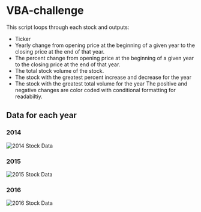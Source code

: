 # VBA-challenge
This script loops through each stock and outputs:
  - Ticker
  - Yearly change from opening price at the beginning of a given year to the closing price at the end of that year.
  - The percent change from opening price at the beginning of a given year to the closing price at the end of that year.
  - The total stock volume of the stock.
  - The stock with the greatest percent increase and decrease for the year
  - The stock with the greatest total volume for the year
The positive and negative changes are color coded with conditional formatting for readabiltiy.

## Data for each year
### 2014
![2014 Stock Data](https://user-images.githubusercontent.com/74028387/115331521-10777d80-a164-11eb-92bb-f5cba51da306.png)
### 2015
![2015 Stock Data](https://user-images.githubusercontent.com/74028387/115331530-14a39b00-a164-11eb-90d1-56ca879fce59.png)
### 2016
![2016 Stock Data](https://user-images.githubusercontent.com/74028387/115331532-166d5e80-a164-11eb-993b-a474b3e86176.png)


